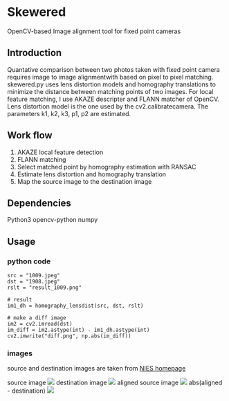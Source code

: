 # Skewered
OpenCV-based Image alignment tool for fixed point cameras
## Introduction
Quantative comparison between two photos taken with fixed point camera requires image to image alignmentwith based on pixel to pixel matching. skewered.py uses lens distortion models and homography translations to minimize the distance between matching points of two images. For local feature matching, I use AKAZE descripter and FLANN matcher of OpenCV. Lens distortion model is the one used by the cv2.calibratecamera. The parameters k1, k2, k3, p1, p2 are estimated.

## Work flow
1. AKAZE local feature detection
2. FLANN matching
3. Select matched point by homography estimation with RANSAC
4. Estimate lens distortion and homography translation
5. Map the source image to the destination image 

## Dependencies
Python3
opencv-python
numpy

## Usage
### python code
```
src = "1009.jpeg"
dst = "1908.jpeg"
rslt = "result_1009.png"

# result
im1_dh = homography_lensdist(src, dst, rslt)

# make a diff image
im2 = cv2.imread(dst)
im_diff = im2.astype(int) - im1_dh.astype(int)
cv2.imwrite("diff.png", np.abs(im_diff))
```
### images
source and destination images are taken from [NIES homepage](http://db.cger.nies.go.jp/gem/ja/mountain/station.html?id=2)

source image
![](1009.jpeg)
destination image
![](1908.jpeg)
aligned source image
![](result_1009.png)
abs(aligned - destination)
![](diff.png)